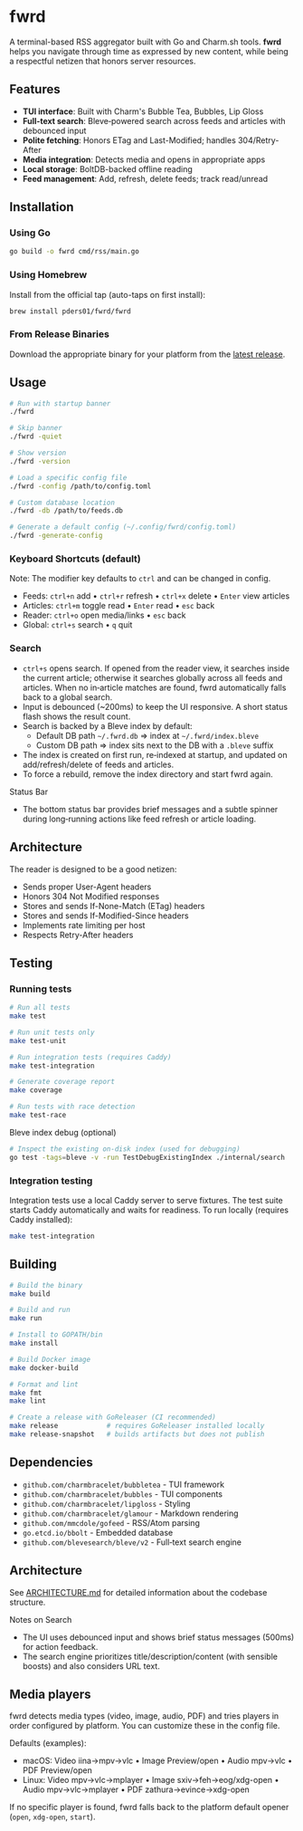 # fwrd

A terminal-based RSS aggregator built with Go and Charm.sh tools. **fwrd** helps you navigate through time as expressed by new content, while being a respectful netizen that honors server resources.

## Features

- **TUI interface**: Built with Charm's Bubble Tea, Bubbles, Lip Gloss
- **Full‑text search**: Bleve‑powered search across feeds and articles with debounced input
- **Polite fetching**: Honors ETag and Last-Modified; handles 304/Retry-After
- **Media integration**: Detects media and opens in appropriate apps
- **Local storage**: BoltDB-backed offline reading
- **Feed management**: Add, refresh, delete feeds; track read/unread

## Installation

### Using Go

```bash
go build -o fwrd cmd/rss/main.go
```

### Using Homebrew

Install from the official tap (auto-taps on first install):

```bash
brew install pders01/fwrd/fwrd
```

### From Release Binaries

Download the appropriate binary for your platform from the [latest release](https://github.com/pders01/fwrd/releases/latest).

## Usage

```bash
# Run with startup banner
./fwrd

# Skip banner
./fwrd -quiet

# Show version
./fwrd -version

# Load a specific config file
./fwrd -config /path/to/config.toml

# Custom database location
./fwrd -db /path/to/feeds.db

# Generate a default config (~/.config/fwrd/config.toml)
./fwrd -generate-config
```

### Keyboard Shortcuts (default)

Note: The modifier key defaults to `ctrl` and can be changed in config.

- Feeds: `ctrl+n` add • `ctrl+r` refresh • `ctrl+x` delete • `Enter` view articles
- Articles: `ctrl+m` toggle read • `Enter` read • `esc` back
- Reader: `ctrl+o` open media/links • `esc` back
- Global: `ctrl+s` search • `q` quit

### Search

- `ctrl+s` opens search. If opened from the reader view, it searches inside the current article; otherwise it searches globally across all feeds and articles. When no in‑article matches are found, fwrd automatically falls back to a global search.
- Input is debounced (~200ms) to keep the UI responsive. A short status flash shows the result count.
- Search is backed by a Bleve index by default:
  - Default DB path `~/.fwrd.db` ⇒ index at `~/.fwrd/index.bleve`
  - Custom DB path ⇒ index sits next to the DB with a `.bleve` suffix
- The index is created on first run, re‑indexed at startup, and updated on add/refresh/delete of feeds and articles.
- To force a rebuild, remove the index directory and start fwrd again.

Status Bar

- The bottom status bar provides brief messages and a subtle spinner during long‑running actions like feed refresh or article loading.

## Architecture

The reader is designed to be a good netizen:
- Sends proper User-Agent headers
- Honors 304 Not Modified responses
- Stores and sends If-None-Match (ETag) headers
- Stores and sends If-Modified-Since headers
- Implements rate limiting per host
- Respects Retry-After headers

## Testing

### Running tests

```bash
# Run all tests
make test

# Run unit tests only
make test-unit

# Run integration tests (requires Caddy)
make test-integration

# Generate coverage report
make coverage

# Run tests with race detection
make test-race
```

Bleve index debug (optional)

```bash
# Inspect the existing on-disk index (used for debugging)
go test -tags=bleve -v -run TestDebugExistingIndex ./internal/search
```

### Integration testing

Integration tests use a local Caddy server to serve fixtures. The test suite starts Caddy automatically and waits for readiness. To run locally (requires Caddy installed):

```bash
make test-integration
```

## Building

```bash
# Build the binary
make build

# Build and run
make run

# Install to GOPATH/bin
make install

# Build Docker image
make docker-build

# Format and lint
make fmt
make lint

# Create a release with GoReleaser (CI recommended)
make release            # requires GoReleaser installed locally
make release-snapshot   # builds artifacts but does not publish
```

## Dependencies

- `github.com/charmbracelet/bubbletea` - TUI framework
- `github.com/charmbracelet/bubbles` - TUI components
- `github.com/charmbracelet/lipgloss` - Styling
- `github.com/charmbracelet/glamour` - Markdown rendering
- `github.com/mmcdole/gofeed` - RSS/Atom parsing
- `go.etcd.io/bbolt` - Embedded database
- `github.com/blevesearch/bleve/v2` - Full‑text search engine

## Architecture

See [ARCHITECTURE.md](ARCHITECTURE.md) for detailed information about the codebase structure.

Notes on Search
- The UI uses debounced input and shows brief status messages (500ms) for action feedback.
- The search engine prioritizes title/description/content (with sensible boosts) and also considers URL text.

## Media players

fwrd detects media types (video, image, audio, PDF) and tries players in order configured by platform. You can customize these in the config file.

Defaults (examples):
- macOS: Video iina→mpv→vlc • Image Preview/open • Audio mpv→vlc • PDF Preview/open
- Linux: Video mpv→vlc→mplayer • Image sxiv→feh→eog/xdg-open • Audio mpv→vlc→mplayer • PDF zathura→evince→xdg-open

If no specific player is found, fwrd falls back to the platform default opener (`open`, `xdg-open`, `start`).
